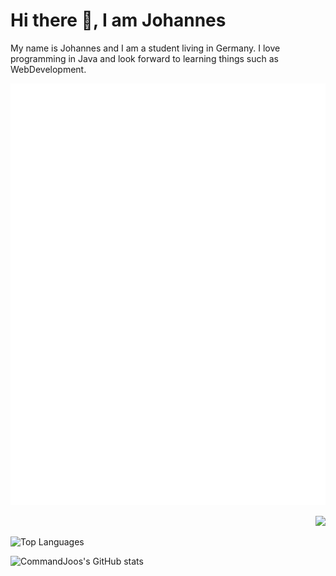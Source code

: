 # Hi there 👋, I am Johannes
My name is Johannes and I am a student living in Germany. I love programming in Java and look
forward to learning things such as WebDevelopment.

<p align="left">
  <picture>
    <img src="/github-metrics.svg" alt="Metrics">
  </picture>
</p>
<p align="right">
  <picture>
    <img src="https://github-readme-stats.vercel.app/api/top-langs/?username=CommandJoo&size_weight=0.5&count_weight=0.5&theme=dark">
  </picture>
</p>

![Top Languages](https://github-readme-stats.vercel.app/api/top-langs/?username=CommandJoo&size_weight=0.5&count_weight=0.5&theme=dark)

![CommandJoos's GitHub stats](https://github-readme-stats.vercel.app/api?username=CommandJoo&theme=dark)
